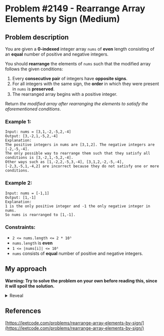 # Problem #2149 - Rearrange Array Elements by Sign (Medium)

## Problem description

You are given a **0-indexed** integer array `nums` of **even** length consisting of an **equal** number of positive and negative integers.

You should **rearrange** the elements of `nums` such that the modified array follows the given conditions:

1. Every **consecutive pair** of integers have **opposite signs**.
2. For all integers with the same sign, the **order** in which they were present in `nums` is **preserved**.
3. The rearranged array begins with a positive integer.

Return _the modified array after rearranging the elements to satisfy the aforementioned conditions_.

### Example 1:

```
Input: nums = [3,1,-2,-5,2,-4]
Output: [3,-2,1,-5,2,-4]
Explanation:
The positive integers in nums are [3,1,2]. The negative integers are [-2,-5,-4].
The only possible way to rearrange them such that they satisfy all conditions is [3,-2,1,-5,2,-4].
Other ways such as [1,-2,2,-5,3,-4], [3,1,2,-2,-5,-4], [-2,3,-5,1,-4,2] are incorrect because they do not satisfy one or more conditions.
```

### Example 2:

```
Input: nums = [-1,1]
Output: [1,-1]
Explanation:
1 is the only positive integer and -1 the only negative integer in nums.
So nums is rearranged to [1,-1].
```

### Constraints:

-   `2 <= nums.length <= 2 * 10⁵`
-   `nums.length` is **even**
-   `1 <= |nums[i]| <= 10⁵`
-   `nums` consists of **equal** number of positive and negative integers.

## My approach

**Warning: Try to solve the problem on your own before reading this, since it will spoil the solution.**

<details>
  <summary>Reveal</summary>
  There are two approaches I will cover here, both of them should be very similar in terms of performance and memory usage (they both have the same time and space complexity).
  <p>
    
**First approach:** This approach is the more obvious one in my opinion since I thought of it almost immediately after reading the problem. You can basically go through the given array and filter the elements into two new arrays. One of them will hold positive numbers, while the other one will hold negative numbers. Then you can push the numbers into the result array, altering between a number from the array holding the positive numbers and from the array holding the negative numbers. This way you start with a positive number and the numbers will be altering between positive and negative. _This approach is named as the "filtering method" in the table below._

**Second approach:** You can also create an array of 0s (or any other number really) of the same length as the numbers array given to you. Then you can create two pointers - one for the index where the next positive number will go (set to 0), and one for the index of the next negative number (set to 1). Then you can loop through the array of numbers and if you encounter a positive number, put it on the index saved in the positive number pointer and then increase that pointer by two. If you encounter a negative number, do the same with the negative number pointer. This way you will also have an altering sequence of positive and negative numbers (the positive pointer will go 0 -> 2 -> 4... and the negative 1 -> 3 -> 5...) and the final array will also start with a positive number (since the positive number pointer is initialised to 0). _This approach is named as "two pointers" in the table below._

  <p>
    
  |          Implementation         | Time complexity | Space complexity |                        Runtime                       |                     Memory Usage                     |
  | :-----------------------------: | :-------------: | :--------------: | :--------------------------------------------------: | :--------------------------------------------------: |
  |     Rust (filtering method)     |       O(N)      |       O(N)       | 76 ms, faster than 93.75% of Rust online submissions | 4.6 MB, less than 100.00% of Rust online submissions |
  |       Rust (two pointers)       |       O(N)      |       O(N)       | 72 ms, faster than 93.75% of Rust online submissions |  5.4 MB, less than 31.25% of Rust online submissions |
</details>

## References

[https://leetcode.com/problems/rearrange-array-elements-by-sign/](https://leetcode.com/problems/rearrange-array-elements-by-sign/)
